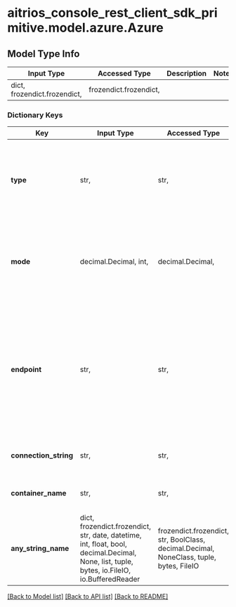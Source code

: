 # aitrios_console_rest_client_sdk_primitive.model.azure.Azure

## Model Type Info
Input Type | Accessed Type | Description | Notes
------------ | ------------- | ------------- | -------------
dict, frozendict.frozendict,  | frozendict.frozendict,  |  | 

### Dictionary Keys
Key | Input Type | Accessed Type | Description | Notes
------------ | ------------- | ------------- | ------------- | -------------
**type** | str,  | str,  | Set the storage service type. Specify \&quot;AZURE\&quot; as the value. - Value definition   AZURE | [optional] if omitted the server will use the default value of "AZURE"
**mode** | decimal.Decimal, int,  | decimal.Decimal,  | Set the mode. Specifies the input image, inferences result or both to be streamed. - Value definition   0 : input image only   1 : input image and inference result   2 : inference result only | [optional] if omitted the server will use the default value of 0
**endpoint** | str,  | str,  | Destination Azure Blob Storage endpoint. *Do not specify \&quot;endpoint\&quot;, \&quot;connection_string\&quot;, or \&quot;container_name when returning to the initial value. In the case of the initial value when input image is specified in \&quot;mode\&quot;, it will be streamed within this service and then when inference result is specified in \&quot;mode\&quot;, The settings for inference are deleted. | [optional] 
**connection_string** | str,  | str,  | Connection string for Azure Blob Storage. *When initializing, see the description of \&quot;endpoint\&quot;. | [optional] 
**container_name** | str,  | str,  | Container name of Azure Blob Storage. *When initializing, see the description of \&quot;endpoint\&quot;. | [optional] 
**any_string_name** | dict, frozendict.frozendict, str, date, datetime, int, float, bool, decimal.Decimal, None, list, tuple, bytes, io.FileIO, io.BufferedReader | frozendict.frozendict, str, BoolClass, decimal.Decimal, NoneClass, tuple, bytes, FileIO | any string name can be used but the value must be the correct type | [optional]

[[Back to Model list]](../../README.md#documentation-for-models) [[Back to API list]](../../README.md#documentation-for-api-endpoints) [[Back to README]](../../README.md)

